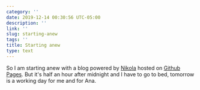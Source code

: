 ```yaml
---
category: ''
date: 2019-12-14 00:30:56 UTC-05:00
description: ''
link: ''
slug: starting-anew
tags: ''
title: Starting anew
type: text
---
```

So I am starting anew with a blog powered by [Nikola](https://getnikola.com) hosted on [Github Pages](https://pages.github.com). But it's half an hour after midnight and I have to go to bed, tomorrow is a working day for me and for Ana.
